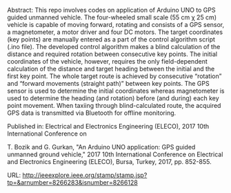 Abstract:
This repo involves codes on application of Arduino UNO to GPS guided unmanned vehicle. The four-wheeled small scale (55 cm χ 25 cm) vehicle is capable of moving forward, rotating and consists of a GPS sensor, a magnetometer, a motor driver and four DC motors. The target coordinates (key points) are manually entered as a part of the control algorithm script (.ino file). The developed control algorithm makes a blind calculation of the distance and required rotation between consecutive key points. The initial coordinates of the vehicle, however, requires the only field-dependent calculation of the distance and target heading between the initial and the first key point. The whole target route is achieved by consecutive “rotation” and “forward movements (straight path)” between key points. The GPS sensor is used to determine the initial coordinates whereas magnetometer is used to determine the heading (and rotation) before (and during) each key point movement. When taxiing through blind-calculated route, the acquired GPS data is transmitted via Bluetooth for offline monitoring.

Published in: Electrical and Electronics Engineering (ELECO), 2017 10th International Conference on

T. Bozik and G. Gurkan, "An Arduino UNO application: GPS guided unmanned ground vehicle," 2017 10th International Conference on Electrical and Electronics Engineering (ELECO), Bursa, Turkey, 2017, pp. 852-855.

URL: http://ieeexplore.ieee.org/stamp/stamp.jsp?tp=&arnumber=8266283&isnumber=8266128
